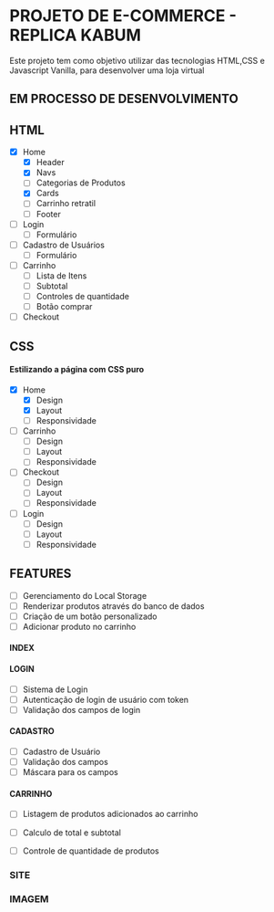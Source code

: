 # PROJETO DE E-COMMERCE - REPLICA KABUM
Este projeto tem como objetivo utilizar das tecnologias HTML,CSS e Javascript Vanilla, para desenvolver uma loja virtual

## EM PROCESSO DE DESENVOLVIMENTO #
## HTML
- [X] Home
    - [x] Header
    - [x] Navs
    - [ ] Categorias de Produtos
    - [x] Cards
    - [ ] Carrinho retratil
    - [ ] Footer
- [ ] Login
    - [ ] Formulário
- [ ] Cadastro de Usuários
    - [ ] Formulário
- [ ] Carrinho
    - [ ] Lista de Itens
    - [ ] Subtotal
    - [ ] Controles de quantidade
    - [ ] Botão comprar
- [ ] Checkout

## CSS
#### Estilizando a página com CSS puro
- [X] Home
    - [x] Design
    - [x] Layout
    - [ ] Responsividade
- [ ] Carrinho
    - [ ] Design
    - [ ] Layout
    - [ ] Responsividade
- [ ] Checkout
    - [ ] Design
    - [ ] Layout
    - [ ] Responsividade
- [ ] Login
    - [ ] Design
    - [ ] Layout
    - [ ] Responsividade      
## FEATURES

- [ ] Gerenciamento do Local Storage
- [ ] Renderizar produtos através do banco de dados
- [ ] Criação de um botão personalizado
- [ ] Adicionar produto no carrinho

#### INDEX


#### LOGIN
  - [ ] Sistema de Login
  - [ ] Autenticação de login de usuário com token
  - [ ] Validação dos campos de login

#### CADASTRO
  - [ ] Cadastro de Usuário
  - [ ] Validação dos campos
  - [ ] Máscara para os campos

#### CARRINHO
  - [ ] Listagem de produtos adicionados ao carrinho
  - [ ] Calculo de total e subtotal
  - [ ] Controle de quantidade de produtos



### SITE
### IMAGEM
